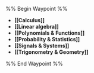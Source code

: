 %% Begin Waypoint %%
- **[[Calculus]]**
- **[[Linear algebra]]**
- **[[Polynomials & Functions]]**
- **[[Probability & Statistics]]**
- **[[Signals & Systems]]**
- **[[Trigonometry & Geometry]]**

%% End Waypoint %%
